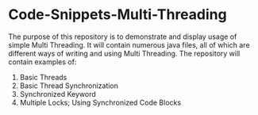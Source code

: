 # Code-Snippets-Multi-Threading
The purpose of this repository is to demonstrate and display usage of simple Multi Threading. It will contain numerous java files, all of which are different ways of writing and using Multi Threading. 
The repository will contain examples of:

1. Basic Threads
2. Basic Thread Synchronization
3. Synchronized Keyword
4. Multiple Locks; Using Synchronized Code Blocks
